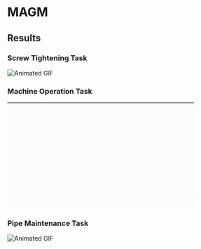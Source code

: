 # MAGM

## Results

### Screw Tightening Task
![Animated GIF](Gif/Screw.gif)
### Machine Operation Task
![Animated GIF](Gif/Button.gif)
### Pipe Maintenance Task
![Animated GIF](Gif/Pipe.gif)
